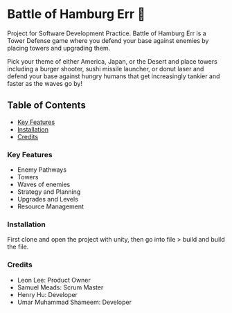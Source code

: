 # Battle of Hamburg Err 🍔

Project for Software Development Practice.
Battle of Hamburg Err is a Tower Defense game where you defend your base against enemies by placing towers and upgrading them.

Pick your theme of either America, Japan, or the Desert and place towers including a burger shooter, sushi missile launcher, or donut laser and defend your base against hungry humans that get increasingly tankier and faster as the waves go by! 

## Table of Contents
  - [Key Features](#key-features)
  - [Installation](#installation)
  - [Credits](#credits)

### Key Features
- Enemy Pathways
- Towers
- Waves of enemies
- Strategy and Planning
- Upgrades and Levels
- Resource Management 

### Installation

First clone and open the project with unity, then go into file > build and build the file.

### Credits

  - Leon Lee: Product Owner
  - Samuel Meads: Scrum Master
  - Henry Hu: Developer
  - Umar Muhammad Shameem: Developer
